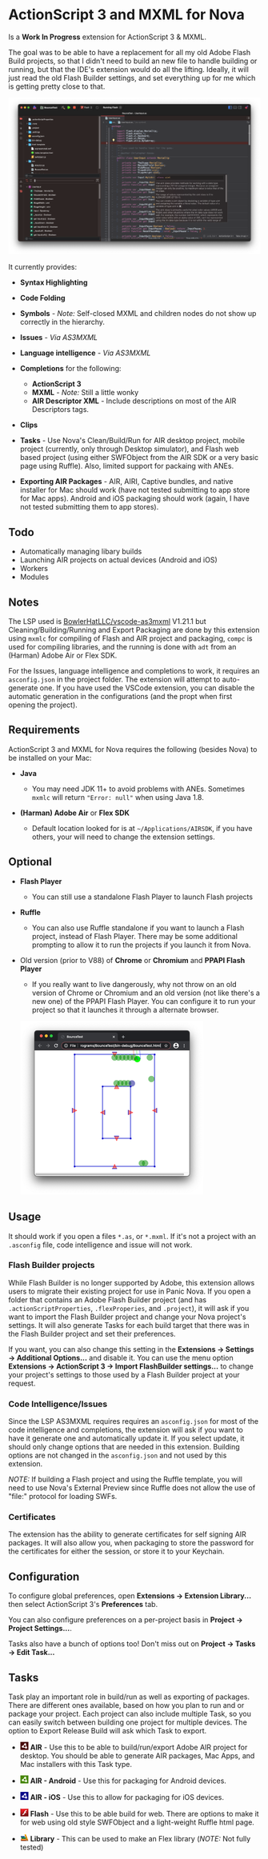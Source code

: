# ActionScript 3 and MXML for Nova

Is a **Work In Progress** extension for ActionScript 3 & MXML.

The goal was to be able to have a replacement for all my old Adobe Flash Build projects, so that I didn't need to build an new file to handle building or running, but that the IDE's extension would do all the lifting. Ideally, it will just read the old Flash Builder settings, and set everything up for me which is  getting pretty close to that.

![](assets/screenshot.png)

It currently provides:

 * **Syntax Highlighting**

 * **Code Folding**

 * **Symbols** - *Note:* Self-closed MXML and children nodes do not show up correctly in the hierarchy.

 * **Issues** - *Via AS3MXML*

 * **Language intelligence** - *Via AS3MXML*

 * **Completions** for the following:
   * **ActionScript 3**
   * **MXML** - *Note:* Still a little wonky
   * **AIR Descriptor XML** - Include descriptions on most of the AIR Descriptors tags.

 * **Clips**

 * **Tasks** - Use Nova's Clean/Build/Run for AIR desktop project, mobile project (currently, only through Desktop simulator), and Flash web based project (using either SWFObject from the AIR SDK or a very basic page using Ruffle). Also, limited support for packaing with ANEs.

 * **Exporting AIR Packages** - AIR, AIRI, Captive bundles, and native installer for Mac should work (have not tested submitting to app store for Mac apps). Android and iOS packaging should work (again, I have not tested submitting them to app stores).

## Todo

 * Automatically managing libary builds
 * Launching AIR projects on actual devices (Android and iOS)
 * Workers
 * Modules

## Notes

The LSP used is [BowlerHatLLC/vscode-as3mxml](https://github.com/BowlerHatLLC/vscode-as3mxml) V1.21.1 but Cleaning/Building/Running and Export Packaging are done by this extension using `mxmlc` for compiling of Flash and AIR project and packaging, `compc` is used for compiling libraries, and the running is done with `adt` from an (Harman) Adobe Air or Flex SDK.

For the Issues, language intelligence and completions to work, it requires an `asconfig.json` in the project folder. The extension will attempt to auto-generate one. If you have used the VSCode extension, you can disable the automatic generation in the configurations (and the propt when first opening the project).

## Requirements

ActionScript 3 and MXML for Nova requires the following (besides Nova) to be installed on your Mac:

* **Java**

  * You may need JDK 11+ to avoid problems with ANEs. Sometimes `mxmlc` will return `"Error: null"` when using Java 1.8.

* **(Harman) Adobe Air** or **Flex SDK**

  * Default location looked for is at `~/Applications/AIRSDK`, if you have others, your will need to change the extension settings.

## Optional

* **Flash Player**

  * You can still use a standalone Flash Player to launch Flash projects

* **Ruffle**

  * You can also use Ruffle standalone if you want to launch a Flash project, instead of Flash Player. There may be some additional prompting to allow it to run the projects if you launch it from Nova.

* Old version (prior to V88) of **Chrome** or **Chromium** and **PPAPI Flash Player**

  * If you really want to live dangerously, why not throw on an old version of Chrome or Chromium and an old version (not like there's a new one) of the PPAPI Flash Player. You can configure it to run your project so that it launches it through a alternate browser.

  ![](assets/flash-in-web-small.png)

## Usage

It should work if you open a files `*.as`, or `*.mxml`. If it's not a project with an `.asconfig` file, code intelligence and issue will not work.

### Flash Builder projects

While Flash Builder is no longer supported by Adobe, this extension allows users to migrate their existing project for use in Panic Nova. If you open a folder that contains an Adobe Flash Builder project (and has `.actionScriptProperties`, `.flexProperies`, and `.project`), it will ask if you want to import the Flash Builder project and change your Nova project's settings. It will also generate Tasks for each build target that there was in the Flash Builder project and set their preferences.

If you want, you can also change this setting in the **Extensions → Settings → Additional Options...** and disable it. You can use the menu option **Extensions → ActionScript 3 → Import FlashBuilder settings...** to change your project's settings to those used by a Flash Builder project at your request.

### Code Intelligence/Issues

Since the LSP AS3MXML requires requires an `asconfig.json` for most of the code intelligence and completions, the extension will ask if you want to have it generate one and automatically update it. If you select update, it should only change options that are needed in this extension. Building options are not changed in the `asconfig.json` and not used by this extension.

*NOTE:* If building a Flash project and using the Ruffle template, you will need to use Nova's External Preview since Ruffle does not allow the use of "file:" protocol for loading SWFs.

### Certificates

The extension has the ability to generate certificates for self signing AIR packages. It will also allow you, when packaging to store the password for the certificates for either the session, or store it to your Keychain.

## Configuration

To configure global preferences, open **Extensions → Extension Library...** then select ActionScript 3's **Preferences** tab.

You can also configure preferences on a per-project basis in **Project → Project Settings...**.

Tasks also have a bunch of options too! Don't miss out on **Project → Tasks → Edit Task...**

## Tasks

Task play an important role in build/run as well as exporting of packages. There are different ones available, based on how you plan to run and or package your project. Each project can also include multiple Task, so you can easily switch between building one project for multiple devices. The option to Export Release Build will ask which Task to export.

* ![](Images/as3-air/as3-air.png) **AIR** - Use this to be able to build/run/export Adobe AIR project for desktop. You should be able to generate AIR packages, Mac Apps, and Mac installers with this Task type.

* ![](Images/as3-android/as3-android.png)  **AIR - Android** - Use this for packaging for Android devices.

* ![](Images/as3-ios/as3-ios.png)  **AIR - iOS** - Use this to allow for packaging for iOS devices.

* ![](Images/as3-flash/as3-flash.png)  **Flash** - Use this to be able build for web. There are options to make it for web using old style SWFObject and a light-weight Ruffle html page.

* ![](Images/as3-lib/as-lib.png)  **Library** - This can be used to make an Flex library (*NOTE:* Not fully tested)

